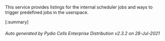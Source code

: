 






This service provides listings for the internal scheduler jobs and ways to trigger predefined jobs in the userspace.

[:summary]

###### Auto generated by Pydio Cells Enterprise Distribution v2.3.2 on 28-Jul-2021
